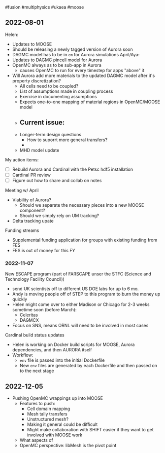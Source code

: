 #fusion #multiphysics #ukaea #moose

## 2022-08-01

Helen:
  - Updates to MOOSE
  - Should be releasing a newly tagged version of Aurora soon
  - DAGMC model has to be in `cm` for Aurora simulations
April/Aya:
  - Updates to DAGMC pincell model for Aurora
  - OpenMC always as to be sub-app in Aurora
	  - causes OpenMC to run for every timestep for apps "above" it
  - Will Aurora add more materials to the updated DAGMC model after it's property discretization?
	  - All cells need to be coupled?
	  - List of assumptions made in coupling process
	  - Exercise in documenting assumptions
	  - Expects one-to-one mapping of material regions in OpenMC/MOOSE model
	  - Current issue:
		  - 
	- Longer-term design questions
		- How to suporrt more general transfers?
		- 
	- MHD model update

My action items:
  - [ ] Rebuild Aurora and Cardinal with the Petsc hdf5 installation
  - [ ] Cardinal PR review
  - [ ] Figure out how to share and collab on notes

Meeting w/ April
  - Viability of Aurora? 
	  - Should we separate the necessary pieces into a new MOOSE component?
	  - Should we simply rely on UM tracking?
  - Delta tracking upate

Funding streams
  - Supplemental funding application for groups with existing funding from FES
  - FES is out of money for this FY

### 2022-11-07

New ESCAPE program (part of FARSCAPE unser the STFC (Science and Technology Faciilty Council))

  - send UK scientists off to different US DOE labs for up to 6 mo.
  - Andy is moving people off of STEP to this program to burn the money up quickly
  - Helen might come over to either Madison or Chicago for 2-3 weeks sometime soon (before March):
	  - Celeritas
	  - DAGMCX
  - Focus on SNS, means ORNL will need to be involved in most cases

Cardinal build status updates
  - Helen is working on Docker build scripts for MOOSE, Aurora dependencies, and then AURORA itself
  - Workflow:
	  - `env` file is passed into the initial Dockerfile
	  - New `env` files are generated by each Dockerfile and then passed on to the next stage

## 2022-12-05

  - Pushing OpenMC wrappings up into MOOSE
	  - Features to push:
		  - Cell domain mapping
		  - Mesh tally transfers
		  - Unstructured mesh?
		  - Making it general could be difficult
		  - Might make collaboration with SHIFT easier if they want to get involved with MOOSE work
	  - What aspects of 
	  - OpenMC perspective: libMesh is the pivot point